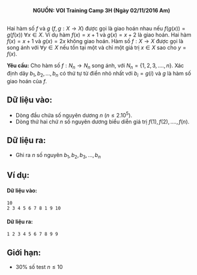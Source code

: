 **<center>NGUỒN: VOI Training Camp 3H  (Ngày 02/11/2016 Am)</center>**
<br>

Hai hàm số $f$ và $g$ $(f,g:X→X)$ được gọi là giao hoán nhau nếu $f(g(x))=g(f(x))\ ∀x∈X$. Ví dụ hàm $f(x)=x+1$ và $g(x)=x+2$ là giao hoán. Hai hàm $f(x)=x+1$ và $g(x)=2x$ không giao hoán. Hàm số $f:X→X$ được gọi là song ánh với $∀y∈X$ nếu tồn tại một và chỉ một giá trị $x∈X$ sao cho $y=f(x)$.

**Yêu cầu:** Cho hàm số $f:N_n→N_n$ song ánh, với $N_n=\{1,2,3,….,n\}$. Xác định dãy $b_1,b_2,…,b_n$ có thứ tự từ điển nhỏ nhất với $b_i=g(i)$ và $g$ là hàm số giao hoán của $f$.

## Dữ liệu vào:
- Dòng đầu chứa số nguyên dương $n\ (n≤2.10^5)$. 
- Dòng thứ hai chứ $n$ số nguyên dương biểu diễn giá trị $f(1),f(2),….,f(n)$.

## Dữ liệu ra:
- Ghi ra $n$ số nguyên $b_1,b_2,b_3,…,b_n$

## Ví dụ:
#### Dữ liệu vào:
```
10
2 3 4 5 6 7 8 1 9 10
```

#### Dữ liệu ra:
```
1 2 3 4 5 6 7 8 9 9
```

## Giới hạn:
- $30\%$ số test $n≤10$